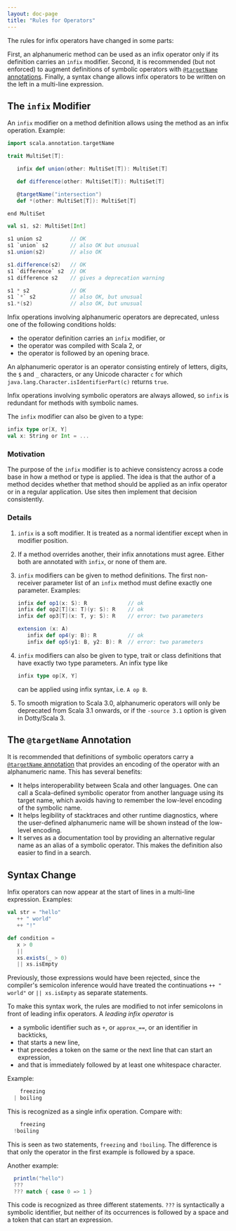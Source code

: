 ```yaml
---
layout: doc-page
title: "Rules for Operators"
---
```


The rules for infix operators have changed in some parts:

First, an alphanumeric method can be used as an infix operator only if its definition carries an `infix` modifier. Second, it is recommended (but not enforced) to
augment definitions of symbolic operators with [`@targetName` annotations](../other-new-features/targetName.md). Finally,
a syntax change allows infix operators to be written on the left in a multi-line expression.

## The `infix` Modifier

An `infix` modifier on a method definition allows using the method as an infix operation. Example:

```scala
import scala.annotation.targetName

trait MultiSet[T]:

   infix def union(other: MultiSet[T]): MultiSet[T]

   def difference(other: MultiSet[T]): MultiSet[T]

   @targetName("intersection")
   def *(other: MultiSet[T]): MultiSet[T]

end MultiSet

val s1, s2: MultiSet[Int]

s1 union s2         // OK
s1 `union` s2       // also OK but unusual
s1.union(s2)        // also OK

s1.difference(s2)   // OK
s1 `difference` s2  // OK
s1 difference s2    // gives a deprecation warning

s1 * s2             // OK
s1 `*` s2           // also OK, but unusual
s1.*(s2)            // also OK, but unusual
```

Infix operations involving alphanumeric operators are deprecated, unless
one of the following conditions holds:

 - the operator definition carries an `infix` modifier, or
 - the operator was compiled with Scala 2, or
 - the operator is followed by an opening brace.

An alphanumeric operator is an operator consisting entirely of letters, digits, the `$` and `_` characters, or
any Unicode character `c` for which `java.lang.Character.isIdentifierPart(c)` returns `true`.

Infix operations involving symbolic operators are always allowed, so `infix` is redundant for methods with symbolic names.

The `infix` modifier can also be given to a type:

```scala
infix type or[X, Y]
val x: String or Int = ...
```

### Motivation

The purpose of the `infix` modifier is to achieve consistency across a code base in how a method or type is applied. The idea is that the author of a method decides whether that method should be applied as an infix operator or in a regular application. Use sites then implement that decision consistently.

### Details

 1. `infix` is a soft modifier. It is treated as a normal identifier except when in modifier position.

 2. If a method overrides another, their infix annotations must agree. Either both are annotated with `infix`, or none of them are.

 3. `infix` modifiers can be given to method definitions. The first non-receiver parameter list of an `infix` method must define exactly one parameter. Examples:

    ```scala
    infix def op1(x: S): R             // ok
    infix def op2[T](x: T)(y: S): R    // ok
    infix def op3[T](x: T, y: S): R    // error: two parameters

    extension (x: A)
       infix def op4(y: B): R          // ok
       infix def op5(y1: B, y2: B): R  // error: two parameters
    ```

 4. `infix` modifiers can also be given to type, trait or class definitions that have exactly two type parameters. An infix type like

    ```scala
    infix type op[X, Y]
    ```

    can be applied using infix syntax, i.e. `A op B`.

 5. To smooth migration to Scala 3.0, alphanumeric operators will only be deprecated from Scala 3.1 onwards,
or if the `-source 3.1` option is given in Dotty/Scala 3.

## The `@targetName` Annotation

It is recommended that definitions of symbolic operators carry a [`@targetName` annotation](../other-new-features/targetName.md) that provides an encoding of the operator with an alphanumeric name. This has several benefits:

 - It helps interoperability between Scala and other languages. One can call
   a Scala-defined symbolic operator from another language using its target name,
   which avoids having to remember the low-level encoding of the symbolic name.
 - It helps legibility of stacktraces and other runtime diagnostics, where the
   user-defined alphanumeric name will be shown instead of the low-level encoding.
 - It serves as a documentation tool by providing an alternative regular name
   as an alias of a symbolic operator. This makes the definition also easier
   to find in a search.

## Syntax Change

Infix operators can now appear at the start of lines in a multi-line expression. Examples:

```scala
val str = "hello"
   ++ " world"
   ++ "!"

def condition =
   x > 0
   ||
   xs.exists(_ > 0)
   || xs.isEmpty
```

Previously, those expressions would have been rejected, since the compiler's semicolon inference
would have treated the continuations `++ " world"` or `|| xs.isEmpty` as separate statements.

To make this syntax work, the rules are modified to not infer semicolons in front of leading infix operators.
A _leading infix operator_ is
 - a symbolic identifier such as `+`, or `approx_==`, or an identifier in backticks,
 - that starts a new line,
 - that precedes a token on the same or the next line that can start an expression,
 - and that is immediately followed by at least one whitespace character.

Example:

```scala
    freezing
  | boiling
```

This is recognized as a single infix operation. Compare with:

```scala
    freezing
  !boiling
```

This is seen as two statements, `freezing` and `!boiling`. The difference is that only the operator in the first example
is followed by a space.

Another example:

```scala
  println("hello")
  ???
  ??? match { case 0 => 1 }
```

This code is recognized as three different statements. `???` is syntactically a symbolic identifier, but
neither of its occurrences is followed by a space and a token that can start an expression.
